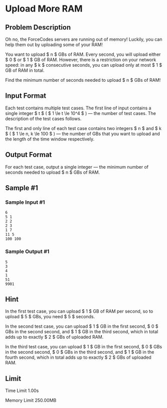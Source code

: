 # Upload More RAM

## Problem Description

Oh no, the ForceCodes servers are running out of memory! Luckily, you can help them out by uploading some of your RAM!

You want to upload $ n $ GBs of RAM. Every second, you will upload either $ 0 $ or $ 1 $ GB of RAM. However, there is a restriction on your network speed: in any $ k $ consecutive seconds, you can upload only at most $ 1 $ GB of RAM in total.

Find the minimum number of seconds needed to upload $ n $ GBs of RAM!

## Input Format

Each test contains multiple test cases. The first line of input contains a single integer $ t $ ( $ 1 \le t \le 10^4 $ ) — the number of test cases. The description of the test cases follows.

The first and only line of each test case contains two integers $ n $ and $ k $ ( $ 1 \le n, k \le 100 $ ) — the number of GBs that you want to upload and the length of the time window respectively.

## Output Format

For each test case, output a single integer — the minimum number of seconds needed to upload $ n $ GBs of RAM.

## Sample #1

### Sample Input #1

```
6
5 1
2 2
2 3
1 7
11 5
100 100
```

### Sample Output #1

```
5
3
4
1
51
9901
```

## Hint

In the first test case, you can upload $ 1 $ GB of RAM per second, so to upload $ 5 $ GBs, you need $ 5 $ seconds.

In the second test case, you can upload $ 1 $ GB in the first second, $ 0 $ GBs in the second second, and $ 1 $ GB in the third second, which in total adds up to exactly $ 2 $ GBs of uploaded RAM.

In the third test case, you can upload $ 1 $ GB in the first second, $ 0 $ GBs in the second second, $ 0 $ GBs in the third second, and $ 1 $ GB in the fourth second, which in total adds up to exactly $ 2 $ GBs of uploaded RAM.

## Limit



Time Limit
1.00s

Memory Limit
250.00MB